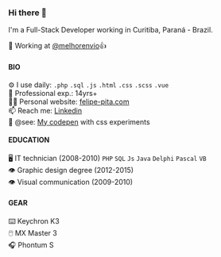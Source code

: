 ### Hi there 👋
I'm a Full-Stack Developer working in Curitiba, Paraná - Brazil.

💙 Working at [@melhorenvio](https://github.com/melhorenvio)👍 <br>

#### BIO
⚙️ I use daily: `.php` `.sql` `.js` `.html` `.css` `.scss` `.vue`  <br>
👴 Professional exp.: 14yrs+ <br>
🧑‍🏭 Personal website: [felipe-pita.com](https://felipe-pita.com) <br>
📫 Reach me: [Linkedin](www.linkedin.com/in/felipedefarias) <br>
💅 @see: [My codepen](https://codepen.io/felipedefarias/pens/popular) with css experiments <br>

#### EDUCATION
🖥️ IT technician (2008-2010) `PHP` `SQL` `Js` `Java` `Delphi` `Pascal` `VB` <br>
👁️ Graphic design degree (2012-2015) <br>
👁️ Visual communication (2009-2010) <br>

#### GEAR
⌨️ Keychron K3 <br>
🖱️ MX Master 3 <br>
🎧 Phontum S <br>
